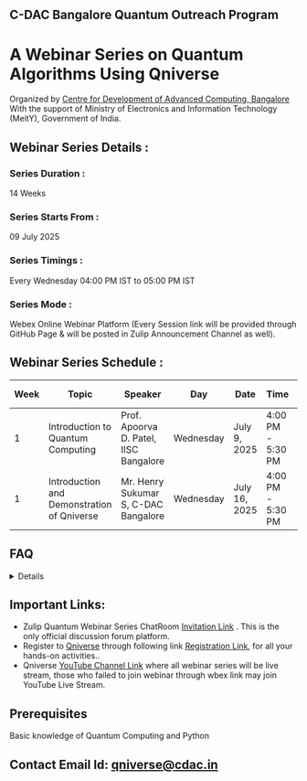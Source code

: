 ## C-DAC Bangalore Quantum Outreach Program

# A Webinar Series on Quantum Algorithms Using Qniverse

Organized by [Centre for Development of Advanced Computing, Bangalore](https://www.cdac.in/) With the support of Ministry of Electronics and Information Technology (MeitY), Government of India.

## Webinar Series Details :

### Series Duration :
14 Weeks

### Series Starts From : 
09 July 2025 

### Series Timings : 
Every Wednesday 04:00 PM IST to 05:00 PM IST

### Series Mode : 
Webex Online Webinar Platform 
(Every Session link will be provided through  GitHub Page & will be posted in Zulip Announcement Channel as well).

## Webinar Series Schedule :

| Week | Topic                             | Speaker              | Day        | Date         | Time               | Session Link | Session Password  |
|------|-----------------------------------|----------------------|------------|--------------|--------------------|--------------|-------------------|
| 1    | Introduction to Quantum Computing | Prof. Apoorva D. Patel, IISC Bangalore | Wednesday  | July 9, 2025 | 4:00 PM  - 5:30 PM | [Click Here](https://quantumacc.webex.com/quantumacc/j.php?MTID=m4c84fa60b2fb00aa9215f32ae84b7022)|Quantum@123|
| 1    | Introduction and Demonstration of Qniverse | Mr. Henry Sukumar S, C-DAC Bangalore | Wednesday  | July 16, 2025 | 4:00 PM  - 5:30 PM | [Click Here]|Quantum@123|


## FAQ
<Details>

### 1. Who can attend this webinar series?
• Anyone with basic knowledge of Quantum Computing and Python programming including students, researchers, faculty, and working professionals.

### 2. Is there any registration fee?
• No, the webinar series is completely free of charge.

### 3. Do I need to register?
• Yes, registration is required. Every Session link will be provided through GitHub Page & will be posted in Zulip Announcement Channel as well

### 4. What is the duration and format of the webinar?
• The series runs for 14 weeks, with one session every Wednesday 4 PM - 5 PM, conducted online through Webex & Youtube Live Stream.

### 5. Will the sessions be recorded?
• Yes, recordings and slides/materials will be made available after each session, Recordings will be available on [Qniverse YouTube Channel](https://www.youtube.com/@qniversedotin) & Slides/Materials will be made available at [Qniverse Zulip Chatroom](https://qniverse.zulipchat.com/) and [Github](https://github.com/C-DAC-Bengaluru/Quantum-Algorithms-Webinar-Series)

### 6. I am unable to join through the Webex link (room full). How can I attend the live session?
• If the Webex room is full, please join the session via the [YouTube live Stream](https://www.youtube.com/@qniversedotin).

### 7. Is there a discussion forum for Webinar-related queries?
• Yes, a discussion forum is available at [Qniverse Zulip Chatroom](https://qniverse.zulipchat.com/), Qniverse Zulip ChatRoom [Invitation Link](https://qniverse.zulipchat.com/join/dlrumfd5l26jhsh5lo6y7knl/)

### 8. I was not available to attend the live sessions.
• No problem! Session recordings [YouTube links](https://www.youtube.com/@qniversedotin) and session slides will be made
available via the [GitHub repository](https://github.com/C-DAC-Bengaluru/Quantum-Algorithms-Webinar-Series), so you can catch up at your convenience.

### 9. When will I receive the participation certificate?
• Certificates will be issued after the completion of the 14-week series. A form will be shared where participants can enter the name they want on the certificate and the email address where they wish to receive the soft copy of the certification.

### 10. I want to attend Qniverse Developer Exam to get Certified, How Can I attend?
• You may send email to qniverse@cdac.in for inquiries, and also, close to the end of the program, we shall announce the details to all the participants.
  
</Details>


## Important Links:

- Zulip Quantum Webinar Series ChatRoom [Invitation Link](https://qniverse.zulipchat.com/join/dlrumfd5l26jhsh5lo6y7knl/) . This is the only official discussion forum platform.
- Register to [Qniverse](https://qniverse.in/) through following link [Registration Link](https://qniverse.in/register/), for all your hands-on activities..
- Qniverse [YouTube Channel Link](https://www.youtube.com/@qniversedotin) where all webinar series will be live stream, those who failed to join webinar through wbex link may join YouTube Live Stream.



## Prerequisites 
Basic knowledge of Quantum Computing and Python

## Contact Email Id: qniverse@cdac.in
